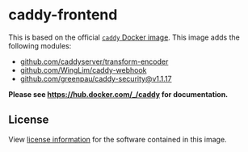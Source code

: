# caddy-frontend

This is based on the official [`caddy` Docker image](https://hub.docker.com/_/caddy). This image adds the following modules:

* [github.com/caddyserver/transform-encoder](https://github.com/caddyserver/transform-encoder)
* [github.com/WingLim/caddy-webhook](https://github.com/WingLim/caddy-webhook)
* [github.com/greenpau/caddy-security@v1.1.17](https://github.com/greenpau/caddy-security)

**Please see https://hub.docker.com/_/caddy for documentation.**

## License

View [license information](https://github.com/caddyserver/caddy/blob/master/LICENSE) for the software contained in this image.
